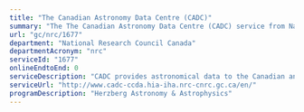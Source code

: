 ```yaml
---
title: "The Canadian Astronomy Data Centre (CADC)"
summary: "The The Canadian Astronomy Data Centre (CADC) service from National Research Council Canada is not available end-to-end online, according to the GC Service Inventory."
url: "gc/nrc/1677"
department: "National Research Council Canada"
departmentAcronym: "nrc"
serviceId: "1677"
onlineEndtoEnd: 0
serviceDescription: "CADC provides astronomical data to the Canadian and global astronomical communities. It is a web-based observatory that houses some of the world's most important astronomical data collections, including those from the Canada-France-Hawaii Telescope ( CFHT ), the twin Gemini telescopes and the James Clerk Maxwell Telescope."
serviceUrl: "http://www.cadc-ccda.hia-iha.nrc-cnrc.gc.ca/en/"
programDescription: "Herzberg Astronomy & Astrophysics"
---
```

